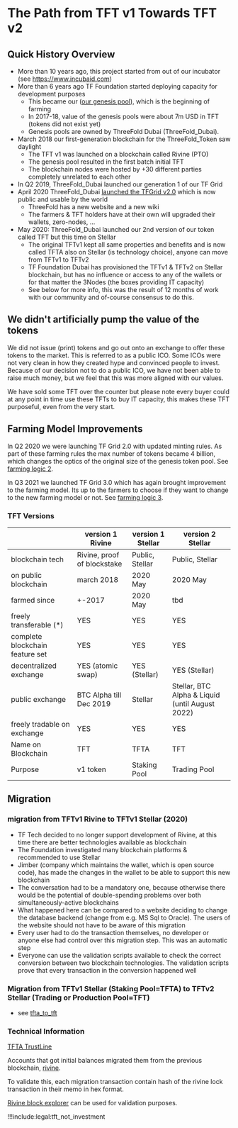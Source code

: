 # The Path from TFT v1 Towards TFT v2

## Quick History Overview

- More than 10 years ago, this project started from out of our incubator (see https://www.incubaid.com)
- More than 6 years ago TF Foundation started deploying capacity for development purposes
  - This became our ([our genesis pool](genesis_pool)), which is the beginning of farming
  - In 2017-18, value of the genesis pools were about 7m USD in TFT (tokens did not exist yet)
  - Genesis pools are owned by ThreeFold Dubai (ThreeFold_Dubai).
- March 2018 our first-generation blockchain for the ThreeFold_Token saw daylight
  - The TFT v1 was launched on a blockchain called Rivine (PTO)
  - The genesis pool resulted in the first batch initial TFT
  - The blockchain nodes were hosted by +30 different parties completely unrelated to each other
- In Q2 2019, ThreeFold_Dubai launched our generation 1 of our TF Grid
- April 2020 ThreeFold_Dubai [launched the TFGrid v2.0](threefold_grid_2_0) which is now public and usable by the world
  - ThreeFold has a new website and a new wiki
  - The farmers & TFT holders have at their own will upgraded their wallets, zero-nodes, ...
- May 2020: ThreeFold_Dubai launched our 2nd version of our token called TFT but this time on Stellar
  - The original TFTv1 kept all same properties and benefits and is now called TFTA also on Stellar (is technology choice), anyone can move from TFTv1 to TFTv2
  - TF Foundation Dubai has provisioned the TFTv1 & TFTv2 on Stellar blockchain, but has no influence or access to any of the wallets or for that matter the 3Nodes (the boxes providing IT capacity)
  - See below for more info, this was the result of 12 months of work with our community and of-course consensus to do this.

## We didn't artificially pump the value of the tokens

We did not issue (print) tokens and go out onto an exchange to offer these tokens to the market. This is referred to as a public ICO. Some ICOs were not very clean in how they created hype and convinced people to invest. Because of our decision not to do a public ICO, we have not been able to raise much money, but we feel that this was more aligned with our values.

We have sold some TFT over the counter but please note every buyer could at any point in time use these TFTs to buy IT capacity, this makes these TFT purposeful, even from the very start.

## Farming Model Improvements

In Q2 2020 we were launching TF Grid 2.0 with updated minting rules. As part of these farming rules the max number of tokens became 4 billion, which changes the optics of the original size of the genesis token pool. See [farming logic 2](farming_reward2).

In Q3 2021 we launched TF Grid 3.0 which has again brought improvement to the farming model. Its up to the farmers to choose if they want to change to the new farming model or not. See [farming logic 3](farming_reward).

### TFT Versions

|                                 | version 1 Rivine            | version 1 Stellar | version 2 Stellar           |
| ------------------------------- | --------------------------- | ----------------- | --------------------------- |
| blockchain tech                 | Rivine, proof of blockstake | Public, Stellar   | Public, Stellar             |
| on public blockchain            | march 2018                  | 2020 May          | 2020 May                    |
| farmed since                    | +-2017                      | 2020 May          | tbd                         |
| freely transferable (\*)        | YES                         | YES               | YES                         |
| complete blockchain feature set | YES                         | YES               | YES                         |
| decentralized exchange          | YES (atomic swap)           | YES (Stellar)     | YES (Stellar)               |
| public exchange                 | BTC Alpha till Dec 2019     | Stellar           | Stellar, BTC Alpha & Liquid (until August 2022) |
| freely tradable on exchange     | YES                         | YES               | YES                         |
| Name on Blockchain              | TFT                         | TFTA              | TFT                         |
| Purpose                         | v1 token                    | Staking Pool      | Trading Pool                |

## Migration

### migration from TFTv1 Rivine to TFTv1 Stellar (2020)

- TF Tech decided to no longer support development of Rivine, at this time there are better technologies available as blockchain
- The Foundation investigated many blockchain platforms & recommended to use Stellar
- Jimber (company which maintains the wallet, which is open source code), has made the changes in the wallet to be able to support this new blockchain
- The conversation had to be a mandatory one, because otherwise there would be the potential of double-spending problems over both simultaneously-active blockchains
- What happened here can be compared to a website deciding to change the database backend (change from e.g. MS Sql to Oracle). The users of the website should not have to be aware of this migration
- Every user had to do the transaction themselves, no developer or anyone else had control over this migration step. This was an automatic step
- Everyone can use the validation scripts available to check the correct conversion between two blockchain technologies. The validation scripts prove that every transaction in the conversion happened well

### Migration from TFTv1 Stellar (Staking Pool=TFTA) to TFTv2 Stellar (Trading or Production Pool=TFT)

- see [tfta_to_tft](tfta_to_tft)

### Technical Information

[TFTA TrustLine](https://stellar.expert/explorer/public/asset/TFTA-GBUT4GP5GJ6B3XW5PXENHQA7TXJI5GOPW3NF4W3ZIW6OOO4ISY6WNLN2)

Accounts that got initial balances migrated them from the previous blockchain, [rivine](https://explorer2.threefoldtoken.com/).

To validate this, each migration transaction contain hash of the rivine lock transaction in their memo in hex format.

[Rivine block explorer](https://explorer2.threefoldtoken.com/) can be used for validation purposes.

!!!include:legal:tft_not_investment
